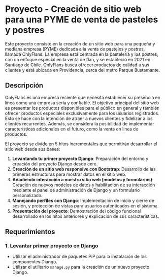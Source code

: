 # Proyecto - Creación de sitio web para una PYME de venta de pasteles y postres

Este proyecto consiste en la creación de un sitio web para una pequeña y mediana empresa (PYME) dedicada a la venta de pasteles y postres, llamada OnlyFlans. La empresa está centrada en la pastelería y los postres, con un enfoque especial en la venta de flan, y se estableció en 2021 en Santiago de Chile. OnlyFlans busca ofrecer productos de calidad a sus clientes y está ubicada en Providencia, cerca del metro Parque Bustamante.

## Descripción

OnlyFlans es una empresa reciente que necesita establecer su presencia en línea como una empresa seria y confiable. El objetivo principal del sitio web es presentar los productos disponibles para el público en general y también ofrecer productos especiales exclusivamente para los usuarios registrados. Esto se hace con la intención de atraer a nuevos clientes y fidelizar a los clientes recurrentes. Además, se considera la posibilidad de implementar características adicionales en el futuro, como la venta en línea de productos.

El proyecto se divide en 5 hitos incrementales que permitirán desarrollar el sitio web desde sus bases:

1. **Levantando tu primer proyecto Django**: Preparación del entorno y creación del proyecto Django desde cero.
2. **Creación de un sitio web responsive con Bootstrap**: Desarrollo de las primeras estructuras para mostrar datos en el sitio web.
3. **Añadiendo interacción a nuestro sitio web (modelos y formularios)**: Creación de nuevos modelos de datos y habilitación de su interacción mediante el panel de administración de Django y un formulario personalizado.
4. **Manejando perfiles con Django**: Implementación de inicio y cierre de sesión, y protección de vistas para usuarios autenticados en el sistema.
5. **Presentación del proyecto**: Demostración del código funcional desarrollado en los hitos anteriores y explicación de sus características.

## Requerimientos

### 1. Levantar primer proyecto en Django 

- Utilizar el administrador de paquetes PIP para la instalación de los componentes Django.
- Utilizar el utilitario `manage.py` para la creación de un nuevo proyecto Django.
